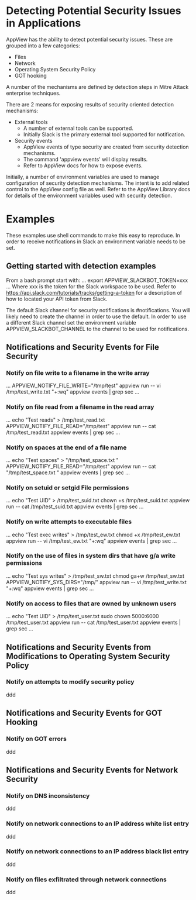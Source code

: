 # Detecting Potential Security Issues in Applications

AppView has the ability to detect potential security issues.
These are grouped into a few categories:
- Files
- Network
- Operating System Security Policy
- GOT hooking

A number of the mechanisms are defined by detection steps
in Mitre Attack enterprise techniques.

There are 2 means for exposing results of security oriented
detection mechanisms:
- External tools
  - A number of external tools can be supported.
  - Initially Slack is the primary external tool supported for notification.
- Security events
  - AppView events of type security are created from security detection mechanisms.
  - The command 'appview events' will display results.
  - Refer to AppView docs for how to expose events.

Initially, a number of environment variables are used to manage configuration of
security detection mechanisms. The intent is to add related control to the
AppView config file as well. Refer to the AppView Library docs for details of
the environment variables used with security detection.

# Examples
These examples use shell commands to make this easy to reproduce.
In order to receive notifications in Slack an environment variable needs to be set.

## Getting started with detection examples
From a bash prompt start with:
...
export APPVIEW_SLACKBOT_TOKEN=xxx
...
Where xxx is the token for the Slack workspace to be used.
Refer to https://api.slack.com/tutorials/tracks/getting-a-token for a
description of how to located your API token from Slack.

The default Slack channel for security notifications is #notifications.
You will likely need to create the channel in order to use the default.
In order to use a different Slack channel set the environment variable
APPVIEW_SLACKBOT_CHANNEL to the channel to be used for notifications.

## Notifications and Security Events for File Security

### Notify on file write to a filename in the write array
...
APPVIEW_NOTIFY_FILE_WRITE="/tmp/test" appview run -- vi /tmp/test_write.txt "+:wq"
appview events | grep sec
...

### Notify on file read from a filename in the read array
...
echo "Test reads" > /tmp/test_read.txt
APPVIEW_NOTIFY_FILE_READ="/tmp/test" appview run -- cat /tmp/test_read.txt
appview events | grep sec
...

### Notify on spaces at the end of a file name
...
echo "Test spaces" > "/tmp/test_space.txt  "
APPVIEW_NOTIFY_FILE_READ="/tmp/test" appview run -- cat "/tmp/test_space.txt  "
appview events | grep sec
...

### Notify on setuid or setgid File permissions
...
echo "Test UID" > /tmp/test_suid.txt
chown +s /tmp/test_suid.txt
appview run -- cat /tmp/test_suid.txt
appview events | grep sec
...

### Notify on write attempts to executable files
...
echo "Test exec writes" > /tmp/test_ew.txt
chmod +x /tmp/test_ew.txt
appview run -- vi /tmp/test_ew.txt "+:wq"
appview events | grep sec
...

### Notify on the use of files in system dirs that have g/a write permissions
...
echo "Test sys writes" > /tmp/test_sw.txt
chmod ga+w /tmp/test_sw.txt
APPVIEW_NOTIFY_SYS_DIRS="/tmp/" appview run -- vi /tmp/test_write.txt "+:wq"
appview events | grep sec
...

### Notify on access to files that are owned by unknown users
...
echo "Test UID" > /tmp/test_user.txt
sudo chown 5000:6000 /tmp/test_user.txt
appview run -- cat /tmp/test_user.txt
appview events | grep sec
...

## Notifications and Security Events from Modifications to Operating System Security Policy
### Notify on attempts to modify security policy
ddd

## Notifications and Security Events for GOT Hooking
### Notify on GOT errors
ddd

## Notifications and Security Events for Network Security
### Notify on DNS inconsistency
ddd

### Notify on network connections to an IP address white list entry
ddd

### Notify on network connections to an IP address black list entry
ddd

### Notify on files exfiltrated through network connections
ddd
